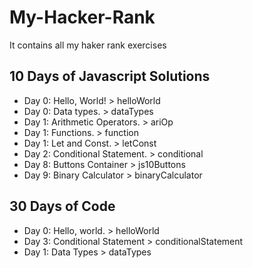 # My-Hacker-Rank
It contains all my haker rank exercises

## 10 Days of Javascript Solutions
- Day 0: Hello, World! > helloWorld 
- Day 0: Data types. > dataTypes
- Day 1: Arithmetic Operators. > ariOp
- Day 1: Functions. > function
- Day 1: Let and Const. > letConst
- Day 2: Conditional Statement. > conditional
- Day 8: Buttons Container > js10Buttons
- Day 9: Binary Calculator > binaryCalculator

## 30 Days of Code
- Day 0: Hello, world. > helloWorld
- Day 3: Conditional Statement > conditionalStatement
- Day 1: Data Types > dataTypes
